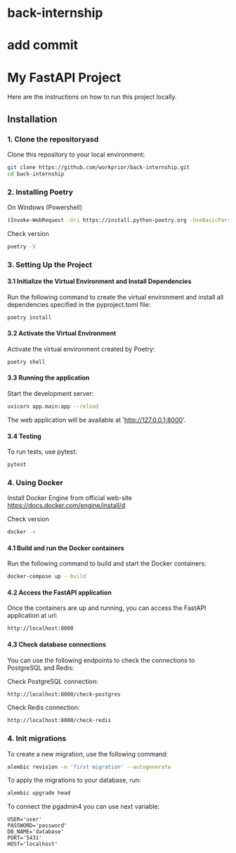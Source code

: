 # back-internship
add commit
=======
# My FastAPI Project

Here are the instructions on how to run this project locally.

## Installation

### 1. Clone the repositoryasd

Clone this repository to your local environment:

```bash
git clone https://github.com/workprior/back-internship.git
cd back-internship
```

### 2. Installing Poetry

On Windows (Powershell)

```bash
(Invoke-WebRequest -Uri https://install.python-poetry.org -UseBasicParsing).Content | py -
```
Check version

```bash
poetry -V
```
### 3. Setting Up the Project

#### 3.1 Initialize the Virtual Environment and Install Dependencies

Run the following command to create the virtual environment and install all dependencies specified in the pyproject.toml file:

```bash
poetry install
```
#### 3.2 Activate the Virtual Environment

Activate the virtual environment created by Poetry:

```bash
poetry shell
```
#### 3.3 Running the application

Start the development server:
```bash
uvicorn app.main:app --reload
```
The web application will be available at 'http://127.0.0.1:8000'.

#### 3.4 Testing

To run tests, use pytest:
```bash
pytest
```

### 4. Using Docker

Install Docker Engine from official web-site https://docs.docker.com/engine/install/d

Check version

```bash
docker -v
```
#### 4.1 Build and run the Docker containers

Run the following command to build and start the Docker containers:

```bash
docker-compose up --build

```

#### 4.2 Access the FastAPI application

Once the containers are up and running, you can access the FastAPI application at url:

```bash
http://localhost:8000
```

#### 4.3 Check database connections

You can use the following endpoints to check the connections to PostgreSQL and Redis:

Check PostgreSQL connection:

```bash
http://localhost:8000/check-postgres

```

Check Redis connection:

```bash
http://localhost:8000/check-redis
```


### 4. Init migrations
To create a new migration, use the following command:

 ```bash
alembic revision -m 'first migration' --autogenerate
```

To apply the migrations to your database, run:

 ```bash
alembic upgrade head
```

To connect the pgadmin4 you can use next variable:
```
USER='user'
PASSWORD='password'
DB_NAME='database'
PORT='5431'
HOST='localhost'

```